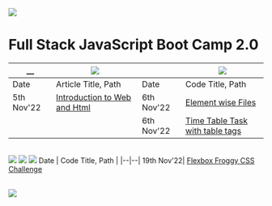 <!-- ![GitHub last commit](https://img.shields.io/github/last-commit/radhimaa/FullStack-JavaScript-BC-2?style=social) -->
![](https://img.shields.io/github/last-commit/radhimaa/FullStack-JavaScript-BC-2?color=green)
# Full Stack JavaScript Boot Camp 2.0

<!-- ## ![](https://img.shields.io/badge/HashNode_Articles-blue?style=plastic&logo=hashnode) -->
_\_|![](https://img.shields.io/badge/HashNode_Articles-blue?style=plastic&logo=hashnode) | |![](https://img.shields.io/badge/Tasks-blue?style=plastic&logo=HTML5)|
|--|--|--|--|
Date | Article Title, Path |Date | Code Title, Path |
5th Nov'22 | [Introduction to Web and Html](https://fsjsv2assignmentsineuron.hashnode.dev/introduction-to-web-and-html) |6th Nov'22| [Element wise Files](./Assignments/11-06-22%20Assignment/)
| | |6th Nov'22| [Time Table Task with table tags](./Assignments/11-06-22%20Assignment/table%20tag.html)



<!-- ![](https://img.shields.io/badge/Tasks-blue?style=plastic&logo=HTML5)

|--|--| -->


\
![](https://img.shields.io/badge/Online_Challenges-blue?style=plastic&logo=HTML5) ![](https://img.shields.io/badge/Online_Challenges-blue?style=plastic&logo=CSS3) ![](https://img.shields.io/badge/Online_Challenges-blue?style=plastic&logo=Javascript)
Date | Code Title, Path |
|--|--|
19th Nov'22| [Flexbox Froggy CSS Challenge](./Assignments/11-19-22%20Assignment/)

\
![](https://img.shields.io/badge/HashNode_Articles-blue?style=plastic&logo=hashnode)
<!-- [Day 1 Assignment](./Assignments/Hashnode/readme.md) -->
<!-- ///![](https://img.shields.io/badge/HashNode-Assignment-blue?style=flat-square&logo=) -->

<!-- ![](https://img.shields.io/badge/HashNode-Assignments-blue?style=flat&logo=hashnode)   -->
<!-- [Day 1 Assignment](./Assignments/Hashnode/readme.md) -->

<!-- ![](https://img.shields.io/badge/HashNode-Assignments-blue?style=flat-square&logo=hashnode&color=tomato)    -->
 <!-- [Day 1 Assignment](./Assignments/Hashnode/readme.md) -->

<!-- ![](https://img.shields.io/badge/HashNode-Assignments-blue?style=for-the-badge&logo=hashnode&color=tomato)   -->
 <!-- [Day 1 Assignment](./Assignments/Hashnode/readme.md) -->

<!-- ![](https://img.shields.io/badge/HashNode-Assignments-blue?style=social&logo=hashnode)   -->
<!-- [Day 1 Assignment](./Assignments/Hashnode/readme.md) -->
<!-- https://github.com/radhimaa/FullStack-JavaScript-BC-2 -->


<!-- # 2nd Readme -->


<!-- 
![](https://img.shields.io/endpoint?url=https://www.google.com&style=plastic) 

[Date - Assignment Title()]

[5th Nov Live Class - Introduction to Web and Html](https://fsjsv2assignmentsineuron.hashnode.dev/introduction-to-web-and-html)

[Introduction to Web and Html](https://fsjsv2assignmentsineuron.hashnode.dev/introduction-to-web-and-html) -->
